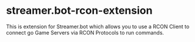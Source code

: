 # streamer.bot-rcon-extension
This is extension for Streamer.bot which allows you to use a RCON Client to connect go Game Servers via RCON Protocols to run commands. 
